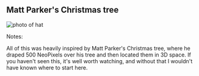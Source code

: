 ## Matt Parker's Christmas tree

![photo of hat](/emf-2024/assets/matt-parker.jpg)

Notes:

All of this was heavily inspired by Matt Parker's Christmas tree, where he draped 500 NeoPixels over his tree and then located them in 3D space. If you haven't seen this, it's well worth watching, and without that I wouldn't have known where to start here.

